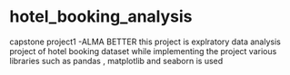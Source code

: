 # hotel_booking_analysis
capstone project1 -ALMA BETTER
this project is explratory data analysis project of hotel booking dataset  while implementing the project various libraries such as pandas , matplotlib and seaborn is used 
